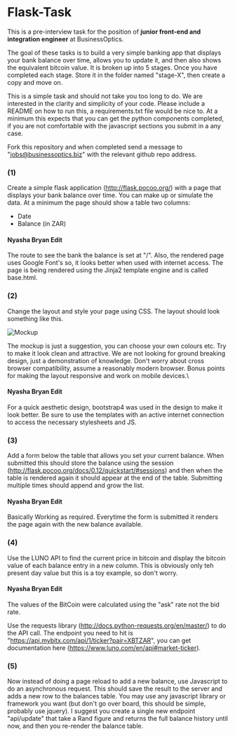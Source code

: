 Flask-Task
==========

This is a pre-interview task for the position of **junior front-end and integration engineer** at BusinessOptics.

The goal of these tasks is to build a very simple banking app that displays your bank balance over time, allows you to update it, and then also shows the equivalent bitcoin value. It is broken up into 5 stages. Once you have completed each stage. Store it in the folder named "stage-X", then create a copy and move on.

This is a simple task and should not take you too long to do. We are interested in the clarity and simplicity of your code. Please include a README on how to run this, a requirements.txt file would be nice to. At a minimum this expects that you can get the python components completed, if you are not comfortable with the javascript sections you submit in a any case.

Fork this repository and when completed send a message to "jobs@businessoptics.biz" with the relevant github repo address.

### (1)
Create a simple flask application (http://flask.pocoo.org/) with a page that displays your bank balance over time. You can make up or simulate the data. At a minimum the page should show a table two columns:
  * Date
  * Balance (in ZAR)


#### Nyasha Bryan Edit

The route to see the bank the balance is set at "/". Also, the rendered page uses Google Font's so, it looks better when used with internet access. The page is being rendered using the Jinja2 template engine and is called base.html.




### (2)
Change the layout and style your page using CSS. The layout should look something like this.

![Mockup](Mockup.png)

The mockup is just a suggestion, you can choose your own colours etc. Try to make it look clean and attractive. We are not looking for ground breaking design, just a demonstration of knowledge. Don't worry about cross browser compatibility, assume a reasonably modern browser. Bonus points for making the layout responsive and work on mobile devices.\

#### Nyasha Bryan Edit

For a quick aesthetic design, bootstrap4 was used in the design to make it look better. Be sure to use the templates with an active internet connection to access the necessary stylesheets and JS.




### (3)
Add a form below the table that allows you set your current balance. When submitted this should store the balance using the session (http://flask.pocoo.org/docs/0.12/quickstart/#sessions) and then when the table is rendered again it should appear at the end of the table. Submitting multiple times should append and grow the list.

#### Nyasha Bryan Edit


Basically Working as required. Everytime the form is submitted it renders the page again with the new balance available.




### (4)
Use the LUNO API to find the current price in bitcoin and display the bitcoin value of each balance entry in a new column. This is obviously only teh present day value but this is a toy example, so don't worry.


#### Nyasha Bryan Edit

The values of the BitCoin were calculated using the "ask" rate not the bid rate.

Use the requests library (http://docs.python-requests.org/en/master/) to do the API call. The endpoint you need to hit is "https://api.mybitx.com/api/1/ticker?pair=XBTZAR", you can get documentation here (https://www.luno.com/en/api#market-ticker). 

### (5)
Now instead of doing a page reload to add a new balance, use Javascript to do an asynchronous request. This should save the result to the server and adds a new row to the balances table. You may use any javascript library or framework you want (but don't go over board, this should be simple, probably use jquery). I suggest you create a single new endpoint "api/update" that take a Rand figure and returns the full balance history until now, and then you re-render the balance table.
